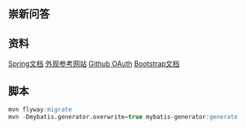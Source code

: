 ## 崇新问答

## 资料
[Spring文档](https://spring.io/guides/gs/serving-web-content/)
[外观参考网站](https://elasticsearch.cn/explore)
[Github OAuth](https://developer.github.com/apps/building-oauth-apps/creating-an-oauth-app/)
[Bootstrap文档](https://v3.bootcss.com/components)

## 脚本
```sql
mvn flyway:migrate
mvn -Dmybatis.generator.overwrite=true mybatis-generator:generate
```
